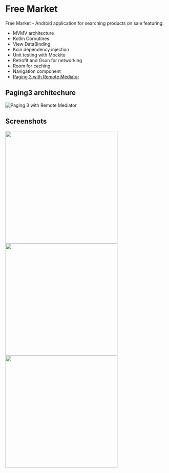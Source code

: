# Free Market
Free Market - Android application for searching products on sale featuring:
- MVMV architecture 
- Kotlin Coroutines
- View DataBinding
- Koin dependency injection
- Unit testing with Mockito
- Retrofit and Gson for networking
- Room for caching
- Navigation component
- [Paging 3 with Remote Mediator](https://developer.android.com/topic/libraries/architecture/paging/v3-network-db)

## Paging3 architechure
![Paging 3 with Remote Mediator](https://developer.android.com/topic/libraries/architecture/images/paging3-layered-architecture.svg)

## Screenshots
<p float="left">
  <img src="https://user-images.githubusercontent.com/8918308/147106275-bd9abe63-b69b-4600-9f76-f416d2211e15.png" width="350">
  <img src="https://user-images.githubusercontent.com/8918308/147106286-f2cdd021-f8f5-45ad-afbe-74d4527ea1b9.png" width="350">
  <img src="https://user-images.githubusercontent.com/8918308/147106335-e22a33ed-6485-40dd-9852-88c460a7ce05.png" width="350">
</p>
